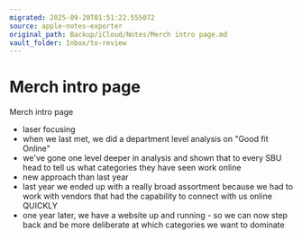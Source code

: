 ```yaml
---
migrated: 2025-09-20T01:51:22.555072
source: apple-notes-exporter
original_path: Backup/iCloud/Notes/Merch intro page.md
vault_folder: Inbox/to-review
---
```

# Merch intro page

Merch intro page
- laser focusing
- when we last met, we did a department level analysis on "Good fit Online"
- we've gone one level deeper in analysis and shown that to every SBU head to tell us what categories they have seen work online 
- new approach than last year 
- last year we ended up with a really broad assortment because we had to work with vendors that had the capability to connect with us online QUICKLY
- one year later, we have a website up and running - so we can now step back and be more deliberate at which categories we want to dominate
 
